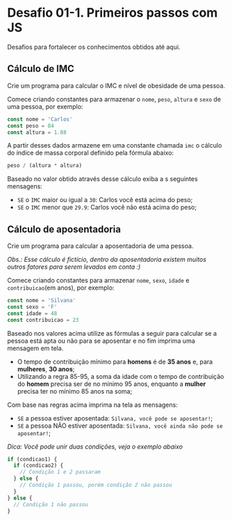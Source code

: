 # Desafio 01-1. Primeiros passos com JS

Desafios para fortalecer os conhecimentos obtidos até aqui.

## Cálculo de IMC

Crie um programa para calcular o IMC e nível de obesidade de uma pessoa.

Comece criando constantes para armazenar o `nome`, `peso`, `altura` e `sexo` de uma pessoa, por exemplo:

```js
const nome = 'Carlos'
const peso = 84
const altura = 1.88
```

A partir desses dados armazene em uma constante chamada `imc` o cálculo do índice de massa corporal definido pela fórmula abaixo: 

```js
peso / (altura * altura)
```

Baseado no valor obtido através desse cálculo exiba a s seguintes mensagens:

- `SE` o `IMC` maior ou igual a `30`: Carlos você está acima do peso;
- `SE` o `IMC` menor que `29.9`: Carlos você não está acima do peso;

## Cálculo de aposentadoria

Crie um programa para calcular a aposentadoria de uma pessoa.

*Obs.: Esse cálculo é fictício, dentro da aposentadoria existem muitos outros fatores para serem levados em conta :)*

Comece criando constantes para armazenar `nome`, `sexo`, `idade` e `contribuicao`(em anos), por exemplo:

```js
const nome = 'Silvana'
const sexo = 'F'
const idade = 48
const contribuicao = 23
```

Baseado nos valores acima utilize as fórmulas a seguir para calcular se a pessoa está apta ou não para se aposentar e no fim imprima uma mensagem em tela.

- O tempo de contribuição mínimo para **homens** é de **35 anos** e, para **mulheres**, **30 anos**;
- Utilizando a regra 85-95, a soma da idade com o tempo de contribuição do **homem** precisa ser de no mínimo 95 anos, enquanto a **mulher** precisa ter no mínimo 85 anos na soma;

Com base nas regras acima imprima na tela as mensagens:

- `SE` a pessoa estiver aposentada: `Silvana, você pode se aposentar!`;
- `SE` a pessoa NÃO estiver aposentada: `Silvana, você ainda não pode se aposentar!`;

*Dica: Você pode unir duas condições, veja o exemplo abaixo*

```js
if (condicao1) {
  if (condicao2) {
    // Condição 1 e 2 passaram
  } else { 
    // Condição 1 passou, porém condição 2 não passou
  }
} else {
  // Condição 1 não passou
}
```
